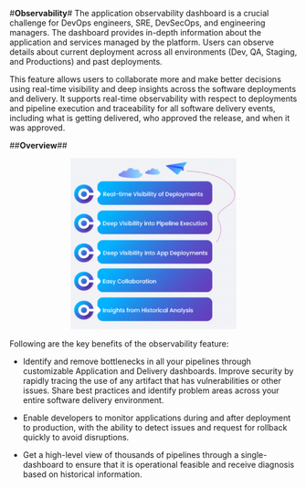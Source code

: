 #**Observability**#
The application observability dashboard is a crucial challenge for DevOps engineers, 
SRE, DevSecOps, and engineering managers.  The dashboard provides in-depth information 
about the application and services managed by the platform.  Users can observe details 
about current deployment across all environments (Dev, QA, Staging, and Productions) 
and past deployments.

This feature allows users to collaborate more and make better decisions using real-time 
visibility and deep insights across the software deployments and delivery. It supports 
real-time observability with respect to deployments and pipeline execution and traceability 
for all software delivery events, including what is getting delivered, who approved the 
release, and when it was approved.

##**Overview**##
<p align="center">
  <img height="300" src="/Observability.png">
</p>

​​Following are the key benefits of the observability feature:

* Identify and remove bottlenecks in all your pipelines through customizable Application 
and Delivery dashboards. Improve security by rapidly tracing the use of any artifact that 
has vulnerabilities or other issues. Share best practices and identify problem areas across 
your entire software delivery environment.

* Enable developers to monitor applications during and after deployment to production, 
with the ability to detect issues and request for rollback quickly to avoid disruptions.

* Get a high-level view of thousands of pipelines through a single-dashboard to ensure that 
it is operational feasible and receive diagnosis based on historical information.



 

